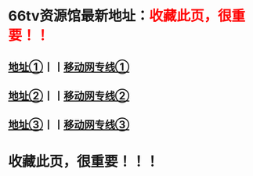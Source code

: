 # <h1>66tv资源馆最新地址：<font color="red">收藏此页，很重要！！</font></h1>
<h2><a target="_blank" href="http://66tv80.com">地址①</a>丨丨<a target="_blank" href="http://66tv83.com">移动网专线①</a></h2>
<h2><a target="_blank" href="http://66tv81.com">地址②</a>丨丨<a target="_blank" href="http://66tv84.com">移动网专线②</a></h2>
<h2><a target="_blank" href="http://66tv82.com">地址③</a>丨丨<a target="_blank" href="http://66tv85.com">移动网专线③</a></h2>
<h1>收藏此页，很重要！！！</h1>

